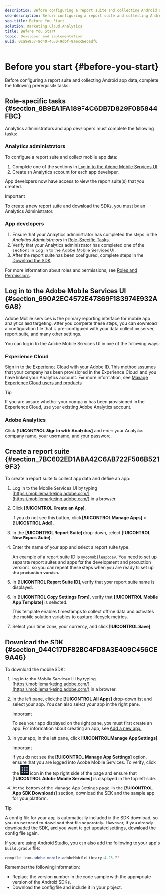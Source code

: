 ```yaml
---
description: Before configuring a report suite and collecting Android app data, complete the following prerequisite tasks 
seo-description: Before configuring a report suite and collecting Android app data, complete the following prerequisite tasks 
seo-title: Before You Start
solution: Marketing Cloud,Analytics
title: Before You Start
topic: Developer and implementation
uuid: 0ca9e937-8d40-4570-9dbf-9aecc6ecedf6
---
```


# Before you start {#before-you-start}

Before configuring a report suite and collecting Android app data, complete the following prerequisite tasks:

## Role-specific tasks {#section_8B9EA1FA189F4C6DB7D829F0B5844FBC}

Analytics administrators and app developers must complete the following tasks:

### Analytics administrators

To configure a report suite and collect mobile app data:

1. Complete one of the sections in [Log in to the Adobe Mobile Services UI](../getting-started/requirements.md#section_690A2EC4572E47869F183974E932A6A8). 
1. Create an Analytics account for each app developer.

App developers now have access to view the report suite(s) that you created.

>[!IMPORTANT]
>
>To create a new report suite and download the SDKs, you must be an Analytics Administrator.

### App developers

1. Ensure that your Analytics administrator has completed the steps in the *Analytics Administrators* in [Role-Specific Tasks](../getting-started/requirements.md#section_8B9EA1FA189F4C6DB7D829F0B5844FBC). 
1. Verify that your Analytics administrator has completed one of the sections in [Log in to the Adobe Mobile Services UI](../getting-started/requirements.md#section_690A2EC4572E47869F183974E932A6A8). 
1. After the report suite has been configured, complete steps in the [Download the SDK](../getting-started/requirements.md#section_044C17DF82BC4FD8A3E409C456CE9A46).

For more information about roles and permissions, see [Roles and Permissions](/help/using/gs/c-mob-roles-and-permissions.md).

## Log in to the Adobe Mobile Services UI {#section_690A2EC4572E47869F183974E932A6A8}

Adobe Mobile services is the primary reporting interface for mobile app analytics and targeting. After you complete these steps, you can download a configuration file that is pre-configured with your data collection server, report suite, and many other settings.

You can log in to the Adobe Mobile Services UI in one of the following ways:

### Experience Cloud

  Sign in to the [Experience Cloud](https://experiencecloud.adobe.com) with your Adobe ID. This method assumes that your company has been provisioned in the Experience Cloud, and you have linked your Analytics account. For more information, see [Manage Experience Cloud users and products](https://docs.adobe.com/content/help/en/core-services/interface/manage-users-and-products/admin-getting-started.html).

  >[!TIP]
  >
  >If you are unsure whether your company has been provisioned in the Experience Cloud, use your existing Adobe Analytics account.

### Adobe Analytics

  Click **[!UICONTROL Sign in with Analytics]** and enter your Analytics company name, your username, and your password.

## Create a report suite {#section_7BC602ED1ABA42C6AB722F506B5219F3}

To create a report suite to collect app data and define an app:

1. Log in to the Mobile Services UI by typing [https://mobilemarketing.adobe.com/](https://mobilemarketing.adobe.com/) in a browser.
1. Click **[!UICONTROL Create an App]**.

   If you do not see this button, click **[!UICONTROL Manage Apps]** > **[!UICONTROL Add]**. 

1. In the **[!UICONTROL Report Suite]** drop-down, select **[!UICONTROL New Report Suite]**. 

1. Enter the name of your app and select a report suite type.

   An example of a report suite ID is `mycomobileappdev`. You need to set up separate report suites and apps for the development and production versions, so you can repeat these steps when you are ready to set up the production version. 
1. In **[!UICONTROL Report Suite ID]**, verify that your report suite name is displayed. 
1. In **[!UICONTROL Copy Settings From]**, verify that **[!UICONTROL Mobile App Template]** is selected.

   This template enables timestamps to collect offline data and activates the mobile solution variables to capture lifecycle metrics. 

1. Select your time zone, your currency, and click **[!UICONTROL Save]**.

## Download the SDK {#section_044C17DF82BC4FD8A3E409C456CE9A46}

To download the mobile SDK:

1. log in to the Mobile Services UI by typing [https://mobilemarketing.adobe.com/](https://mobilemarketing.adobe.com/) in a browser.
1. In the left pane, click the **[!UICONTROL All Apps]** drop-down list and select your app.
    You can also select your app in the right pane. 

      >[!IMPORTANT]
      >
      >To see your app displayed on the right pane, you must first create an app. For information about creating an app, see [Add a new app.](https://docs.adobe.com/content/help/en/mobile-services/using/manage-apps-ug/t-new-app.html)

1. In your app, in the left pane, click **[!UICONTROL Manage App Settings]**. 

    >[!IMPORTANT]
    >
    >If you do not see the **[!UICONTROL Manage App Settings]** option, ensure that you are logged into Adobe Mobile Services. To verify, click the ![solution switcher](assets/solution-switcher.png) icon in the top right side of the page and ensure that **[!UICONTROL Adobe Mobile Services]** is displayed in the top left side.

1. At the bottom of the Manage App Settings page, in the **[!UICONTROL App SDK Downloads]** section, download the SDK and the sample app for your platform.

>[!TIP]
>
>A config file for your app is automatically included in the SDK download, so you do not need to download that file separately. However, if you already downloaded the SDK, and you want to get updated settings, download the config file again.

If you are using Android Studio, you can also add the following to your app's `build.gradle` file:

```java
compile 'com.adobe.mobile:adobeMobileLibrary:4.13.7'
```

Remember the following information:

* Replace the version number in the code sample with the appropriate version of the Android SDKs. 
* Download the config file and include it in your project.